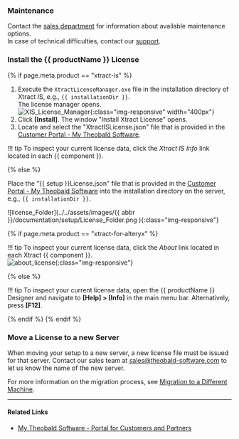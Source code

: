

### Maintenance
Contact the [sales department](mailto:sales@theobald-software.com) for information about available maintenance options.<br>
In case of technical difficulties, contact our [support](https://support.theobald-software.com/helpdesk).

### Install the {{ productName }} License

{% if page.meta.product == "xtract-is" %}

1. Execute the `XtractLicenseManager.exe` file in the installation directory of Xtract IS, e.g., `{{ installationDir }}`. <br>
The license manager opens. <br>
![XIS_License_Manager](../../assets/images/xis/documentation/setup/xis_license-manager.png){:class="img-responsive" width="400px"}
2. Click **[Install]**. The window "Install Xtract License" opens.
3. Locate and select the "XtractISLicense.json" file that is provided in the [Customer Portal - My Theobald Software](https://my.theobald-software.com).

!!! tip
	To inspect your current license data, click the *Xtract IS Info* link located in each {{ component }}.

{% else %}

Place the "{{ setup }}License.json" file that is provided in the [Customer Portal - My Theobald Software](https://my.theobald-software.com) into the installation directory on the server, e.g., `{{ installationDir }}`.

![license_Folder](../../assets/images/{{ abbr }}/documentation/setup/License_Folder.png ){:class="img-responsive"}

{% if page.meta.product == "xtract-for-alteryx" %}

!!! tip
	To inspect your current license data, click the *About* link located in each Xtract {{ component }}.<br>
	![about_license](../../assets/images/xfa/documentation/setup/about_license.png ){:class="img-responsive"}

{% else %}

!!! tip
	To inspect your current license data, open the {{ productName }} Designer and navigate to **[Help] > [Info]** in the main menu bar.
	Alternatively, press **[F12]**.

{% endif %}
{% endif %}

### Move a License to a new Server

When moving your setup to a new server, a new license file must be issued for that server.
Contact our sales team at [sales@theobald-software.com](mailto:sales@theobald-software.com) to let us know the name of the new server.

For more information on the migration process, see [Migration to a Different Machine](migration.md#migration-to-a-different-machine).



****
#### Related Links
- [My Theobald Software - Portal for Customers and Partners](https://my.theobald-software.com/)


